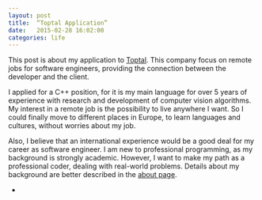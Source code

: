 ```yaml
---
layout: post
title:  “Toptal Application”
date:   2015-02-28 16:02:00
categories: life
---
```


This post is about my application to [Toptal](https://www.toptal.com/#land-just-perfect-devs-now). This company focus on remote jobs for software engineers, providing the connection between the developer and the client.

I applied for a C++ position, for it is my main language for over 5 years of experience with research and development of computer vision algorithms. My interest in a remote job is the possibility to live anywhere I want. So I could finally move to different places in Europe, to learn languages and cultures, without worries about my job.

Also, I believe that an international experience would be a good deal for my career as software engineer. I am new to professional programming, as my background is strongly academic. However, I want to make my path as a professional coder, dealing with real-world problems. Details about my background are better described in the [about page](http://fael.nl/about/).

+
